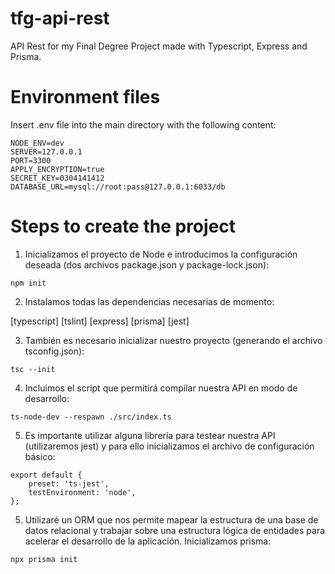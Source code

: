 # tfg-api-rest

API Rest for my Final Degree Project made with Typescript, Express and Prisma.

# Environment files

Insert .env file into the main directory with the following content:

```
NODE_ENV=dev
SERVER=127.0.0.1
PORT=3300
APPLY_ENCRYPTION=true
SECRET_KEY=0304141412
DATABASE_URL=mysql://root:pass@127.0.0.1:6033/db
```


# Steps to create the project

1. Inicializamos el proyecto de Node e introducimos la configuración deseada (dos archivos package.json y package-lock.json):

```
npm init
```

2. Instalamos todas las dependencias necesarias de momento:

[typescript]
[tslint]
[express]
[prisma]
[jest]

3. También es necesario inicializar nuestro proyecto (generando el archivo tsconfig.json):

```
tsc --init
```

4. Incluimos el script que permitirá compilar nuestra API en modo de desarrollo:

```
ts-node-dev --respawn ./src/index.ts
```

5. Es importante utilizar alguna librería para testear nuestra API (utilizaremos jest) y para ello inicializamos el archivo de configuración básico:

```
export default {
    preset: 'ts-jest',
    testEnvironment: 'node',
};
```

5. Utilizaré un ORM que nos permite mapear la estructura de una base de datos relacional y trabajar sobre una estructura lógica de entidades para acelerar el desarrollo de la aplicación. Inicializamos prisma:

```
npx prisma init
```
